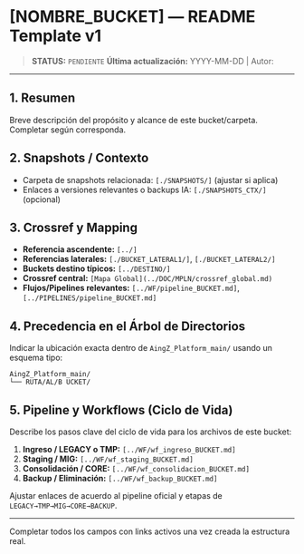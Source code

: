 # [NOMBRE_BUCKET] — README Template v1

> **STATUS:** `PENDIENTE`
> **Última actualización:** YYYY-MM-DD | Autor: <Autor>

---

## 1. Resumen
Breve descripción del propósito y alcance de este bucket/carpeta. Completar según corresponda.

## 2. Snapshots / Contexto
- Carpeta de snapshots relacionada: `[./SNAPSHOTS/]` (ajustar si aplica)
- Enlaces a versiones relevantes o backups IA: `[./SNAPSHOTS_CTX/]` (opcional)

## 3. Crossref y Mapping
- **Referencia ascendente:** `[../]`
- **Referencias laterales:** `[./BUCKET_LATERAL1/]`, `[./BUCKET_LATERAL2/]`
- **Buckets destino típicos:** `[../DESTINO/]`
- **Crossref central:** `[Mapa Global](../DOC/MPLN/crossref_global.md)`
- **Flujos/Pipelines relevantes:** `[../WF/pipeline_BUCKET.md]`, `[../PIPELINES/pipeline_BUCKET.md]`

## 4. Precedencia en el Árbol de Directorios
Indicar la ubicación exacta dentro de `AingZ_Platform_main/` usando un esquema tipo:

```text
AingZ_Platform_main/
└── RUTA/AL/B UCKET/
```

## 5. Pipeline y Workflows (Ciclo de Vida)
Describe los pasos clave del ciclo de vida para los archivos de este bucket:
1. **Ingreso / LEGACY o TMP:** `[../WF/wf_ingreso_BUCKET.md]`
2. **Staging / MIG:** `[../WF/wf_staging_BUCKET.md]`
3. **Consolidación / CORE:** `[../WF/wf_consolidacion_BUCKET.md]`
4. **Backup / Eliminación:** `[../WF/wf_backup_BUCKET.md]`

Ajustar enlaces de acuerdo al pipeline oficial y etapas de `LEGACY→TMP→MIG→CORE→BACKUP`.

---

Completar todos los campos con links activos una vez creada la estructura real.

